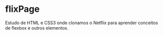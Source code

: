 # flixPage
Estudo de HTML e CSS3 onde clonamos o Netflix para aprender conceitos de flexbox e outros elementos.
